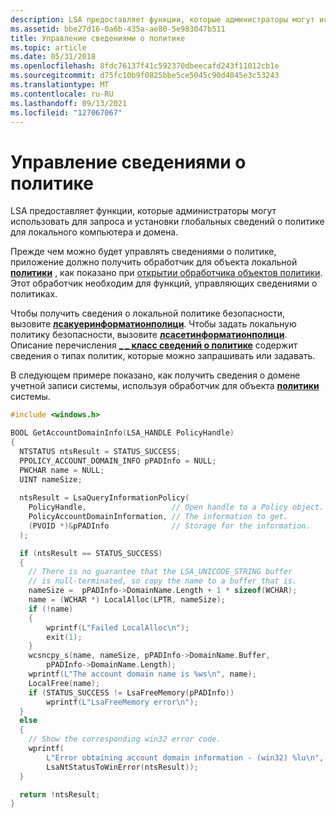 ```yaml
---
description: LSA предоставляет функции, которые администраторы могут использовать для запроса и установки глобальных сведений о политике для локального компьютера и домена.
ms.assetid: bbe27d16-0a6b-435a-ae80-5e983047b511
title: Управление сведениями о политике
ms.topic: article
ms.date: 05/31/2018
ms.openlocfilehash: 8fdc76137f41c592370dbeecafd243f11012cb1e
ms.sourcegitcommit: d75fc10b9f0825bbe5ce5045c90d4045e3c53243
ms.translationtype: MT
ms.contentlocale: ru-RU
ms.lasthandoff: 09/13/2021
ms.locfileid: "127067067"
---
```

# <a name="managing-policy-information"></a>Управление сведениями о политике

LSA предоставляет функции, которые администраторы могут использовать для запроса и установки глобальных сведений о политике для локального компьютера и домена.

Прежде чем можно будет управлять сведениями о политике, приложение должно получить обработчик для объекта локальной [**политики**](policy-object.md) , как показано при [открытии обработчика объектов политики](opening-a-policy-object-handle.md). Этот обработчик необходим для функций, управляющих сведениями о политиках.

Чтобы получить сведения о локальной политике безопасности, вызовите [**лсакуеринформатионполици**](/windows/desktop/api/ntsecapi/nf-ntsecapi-lsaqueryinformationpolicy). Чтобы задать локальную политику безопасности, вызовите [**лсасетинформатионполици**](/windows/desktop/api/ntsecapi/nf-ntsecapi-lsasetinformationpolicy). Описание перечисления [**\_ \_ класс сведений о политике**](/windows/desktop/api/Ntsecapi/ne-ntsecapi-policy_information_class) содержит сведения о типах политик, которые можно запрашивать или задавать.

В следующем примере показано, как получить сведения о домене учетной записи системы, используя обработчик для объекта [**политики**](policy-object.md) системы.


```C++
#include <windows.h>

BOOL GetAccountDomainInfo(LSA_HANDLE PolicyHandle)
{
  NTSTATUS ntsResult = STATUS_SUCCESS;
  PPOLICY_ACCOUNT_DOMAIN_INFO pPADInfo = NULL;
  PWCHAR name = NULL;
  UINT nameSize;
  
  ntsResult = LsaQueryInformationPolicy(
    PolicyHandle,                   // Open handle to a Policy object.
    PolicyAccountDomainInformation, // The information to get.
    (PVOID *)&pPADInfo              // Storage for the information.
  );

  if (ntsResult == STATUS_SUCCESS)
  {  
    // There is no guarantee that the LSA_UNICODE_STRING buffer
    // is null-terminated, so copy the name to a buffer that is.
    nameSize =  pPADInfo->DomainName.Length + 1 * sizeof(WCHAR);
    name = (WCHAR *) LocalAlloc(LPTR, nameSize);
    if (!name)
    {
        wprintf(L"Failed LocalAlloc\n");
        exit(1);
    }
    wcsncpy_s(name, nameSize, pPADInfo->DomainName.Buffer,
        pPADInfo->DomainName.Length);
    wprintf(L"The account domain name is %ws\n", name);
    LocalFree(name);
    if (STATUS_SUCCESS != LsaFreeMemory(pPADInfo))
        wprintf(L"LsaFreeMemory error\n");
  }
  else
  {
    // Show the corresponding win32 error code.
    wprintf(
        L"Error obtaining account domain information - (win32) %lu\n",
        LsaNtStatusToWinError(ntsResult));
  }

  return !ntsResult;
}

```



 

 
